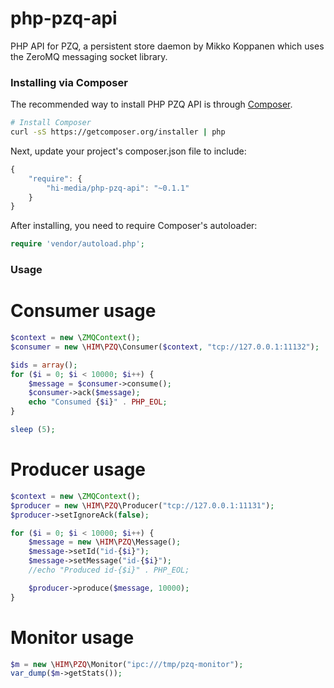 php-pzq-api
===========

PHP API for PZQ, a persistent store daemon by Mikko Koppanen which uses the ZeroMQ messaging socket library.

### Installing via Composer

The recommended way to install PHP PZQ API is through
[Composer](http://getcomposer.org).

```bash
# Install Composer
curl -sS https://getcomposer.org/installer | php
```

Next, update your project's composer.json file to include:

```javascript
{
    "require": {
        "hi-media/php-pzq-api": "~0.1.1"
    }
}
```

After installing, you need to require Composer's autoloader:

```php
require 'vendor/autoload.php';
```

### Usage

# Consumer usage

```php
$context = new \ZMQContext();
$consumer = new \HIM\PZQ\Consumer($context, "tcp://127.0.0.1:11132");

$ids = array();
for ($i = 0; $i < 10000; $i++) {
    $message = $consumer->consume();
    $consumer->ack($message);
    echo "Consumed {$i}" . PHP_EOL;
}

sleep (5);
```

# Producer usage

```php
$context = new \ZMQContext();
$producer = new \HIM\PZQ\Producer("tcp://127.0.0.1:11131");
$producer->setIgnoreAck(false);

for ($i = 0; $i < 10000; $i++) {
    $message = new \HIM\PZQ\Message();
    $message->setId("id-{$i}");
    $message->setMessage("id-{$i}");
    //echo "Produced id-{$i}" . PHP_EOL;

    $producer->produce($message, 10000);
}
```

# Monitor usage

```php
$m = new \HIM\PZQ\Monitor("ipc:///tmp/pzq-monitor");
var_dump($m->getStats());
```
